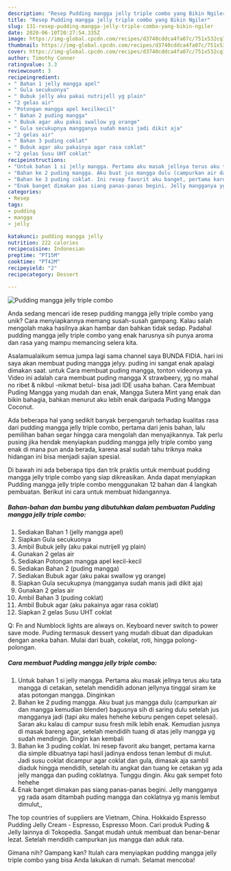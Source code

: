 ```yaml
---
description: "Resep Pudding mangga jelly triple combo yang Bikin Ngiler"
title: "Resep Pudding mangga jelly triple combo yang Bikin Ngiler"
slug: 131-resep-pudding-mangga-jelly-triple-combo-yang-bikin-ngiler
date: 2020-06-10T20:27:54.335Z
image: https://img-global.cpcdn.com/recipes/d3740cddca4fa07c/751x532cq70/pudding-mangga-jelly-triple-combo-foto-resep-utama.jpg
thumbnail: https://img-global.cpcdn.com/recipes/d3740cddca4fa07c/751x532cq70/pudding-mangga-jelly-triple-combo-foto-resep-utama.jpg
cover: https://img-global.cpcdn.com/recipes/d3740cddca4fa07c/751x532cq70/pudding-mangga-jelly-triple-combo-foto-resep-utama.jpg
author: Timothy Conner
ratingvalue: 3.3
reviewcount: 3
recipeingredient:
- " Bahan 1 jelly mangga apel"
- " Gula secukuonya"
- " Bubuk jelly aku pakai nutrijell yg plain"
- "2 gelas air"
- "Potongan mangga apel kecilkecil"
- " Bahan 2 puding mangga"
- " Bubuk agar aku pakai swallow yg orange"
- " Gula secukupnya mangganya sudah manis jadi dikit aja"
- "2 gelas air"
- " Bahan 3 puding coklat"
- " Bubuk agar aku pakainya agar rasa coklat"
- "2 gelas Susu UHT coklat"
recipeinstructions:
- "Untuk bahan 1 si jelly mangga. Pertama aku masak jellnya terus aku tata mangga di cetakan, setelah mendidih adonan jellynya tinggal siram ke atas potongan mangga. Dinginkan"
- "Bahan ke 2 puding mangga. Aku buat jus mangga dulu (campurkan air dan mangga kemudian blender) bagusnya sih di saring dulu setelah jus mangganya jadi (tapi aku males hehehe keburu pengen cepet selesai). Saran aku kalau di campur susu fresh milk lebih enak. Kemudian jusnya di masak bareng agar, setelah mendidih tuang di atas jelly mangga yg sudah mendingin. Dingin kan kembali"
- "Bahan ke 3 puding coklat. Ini resep favorit aku banget, pertama karna dia simple dibuatnya tapi hasil jadinya endoss tenan lembut di mulut. Jadi susu coklat dicampur agar coklat dan gula, dimasak aja sambil diaduk hingga mendidih, setelah itu angkat dan tuang ke cetakan yg ada jelly mangga dan puding coklatnya. Tunggu dingin. Aku gak sempet foto hehehe"
- "Enak banget dimakan pas siang panas-panas begini. Jelly mangganya yg rada asam ditambah puding mangga dan coklatnya yg manis lembut dimulut,,"
categories:
- Resep
tags:
- pudding
- mangga
- jelly

katakunci: pudding mangga jelly 
nutrition: 222 calories
recipecuisine: Indonesian
preptime: "PT15M"
cooktime: "PT42M"
recipeyield: "2"
recipecategory: Dessert

---
```



![Pudding mangga jelly triple combo](https://img-global.cpcdn.com/recipes/d3740cddca4fa07c/751x532cq70/pudding-mangga-jelly-triple-combo-foto-resep-utama.jpg)

Anda sedang mencari ide resep pudding mangga jelly triple combo yang unik? Cara menyiapkannya memang susah-susah gampang. Kalau salah mengolah maka hasilnya akan hambar dan bahkan tidak sedap. Padahal pudding mangga jelly triple combo yang enak harusnya sih punya aroma dan rasa yang mampu memancing selera kita.

Asalamualaikum semua jumpa lagi sama channel saya BUNDA FIDIA. hari ini saya akan membuat puding mangga jelyy. puding ini sangat enak apalagi dimakan saat. untuk Cara membuat puding mangga, tonton videonya ya. Video ini adalah cara membuat puding mangga X strawbeery, yg no mahal no ribet &amp; nikbul -nikmat betul- bisa jadi IDE usaha bahan. Cara Membuat Puding Mangga yang mudah dan enak, Mangga Sutera Mint yang enak dan bikin bahagia, bahkan menurut aku lebih enak daripada Puding Mangga Coconut.

Ada beberapa hal yang sedikit banyak berpengaruh terhadap kualitas rasa dari pudding mangga jelly triple combo, pertama dari jenis bahan, lalu pemilihan bahan segar hingga cara mengolah dan menyajikannya. Tak perlu pusing jika hendak menyiapkan pudding mangga jelly triple combo yang enak di mana pun anda berada, karena asal sudah tahu triknya maka hidangan ini bisa menjadi sajian spesial.


Di bawah ini ada beberapa tips dan trik praktis untuk membuat pudding mangga jelly triple combo yang siap dikreasikan. Anda dapat menyiapkan Pudding mangga jelly triple combo menggunakan 12 bahan dan 4 langkah pembuatan. Berikut ini cara untuk membuat hidangannya.

<!--inarticleads1-->

##### Bahan-bahan dan bumbu yang dibutuhkan dalam pembuatan Pudding mangga jelly triple combo:

1. Sediakan  Bahan 1 (jelly mangga apel)
1. Siapkan  Gula secukuonya
1. Ambil  Bubuk jelly (aku pakai nutrijell yg plain)
1. Gunakan 2 gelas air
1. Sediakan Potongan mangga apel kecil-kecil
1. Sediakan  Bahan 2 (puding mangga)
1. Sediakan  Bubuk agar (aku pakai swallow yg orange)
1. Siapkan  Gula secukupnya (mangganya sudah manis jadi dikit aja)
1. Gunakan 2 gelas air
1. Ambil  Bahan 3 (puding coklat)
1. Ambil  Bubuk agar (aku pakainya agar rasa coklat)
1. Siapkan 2 gelas Susu UHT coklat


Q: Fn and Numblock lights are always on. Keyboard never switch to power save mode. Puding termasuk dessert yang mudah dibuat dan dipadukan dengan aneka bahan. Mulai dari buah, cokelat, roti, hingga polong-polongan. 

<!--inarticleads2-->

##### Cara membuat Pudding mangga jelly triple combo:

1. Untuk bahan 1 si jelly mangga. Pertama aku masak jellnya terus aku tata mangga di cetakan, setelah mendidih adonan jellynya tinggal siram ke atas potongan mangga. Dinginkan
1. Bahan ke 2 puding mangga. Aku buat jus mangga dulu (campurkan air dan mangga kemudian blender) bagusnya sih di saring dulu setelah jus mangganya jadi (tapi aku males hehehe keburu pengen cepet selesai). Saran aku kalau di campur susu fresh milk lebih enak. Kemudian jusnya di masak bareng agar, setelah mendidih tuang di atas jelly mangga yg sudah mendingin. Dingin kan kembali
1. Bahan ke 3 puding coklat. Ini resep favorit aku banget, pertama karna dia simple dibuatnya tapi hasil jadinya endoss tenan lembut di mulut. Jadi susu coklat dicampur agar coklat dan gula, dimasak aja sambil diaduk hingga mendidih, setelah itu angkat dan tuang ke cetakan yg ada jelly mangga dan puding coklatnya. Tunggu dingin. Aku gak sempet foto hehehe
1. Enak banget dimakan pas siang panas-panas begini. Jelly mangganya yg rada asam ditambah puding mangga dan coklatnya yg manis lembut dimulut,,


The top countries of suppliers are Vietnam, China. Hokkaido Espresso Pudding Jelly Cream - Espresso, Espresso Moon. Cari produk Puding &amp; Jelly lainnya di Tokopedia. Sangat mudah untuk membuat dan benar-benar lezat. Setelah mendidih campurkan jus mangga dan aduk rata. 

Gimana nih? Gampang kan? Itulah cara menyiapkan pudding mangga jelly triple combo yang bisa Anda lakukan di rumah. Selamat mencoba!
